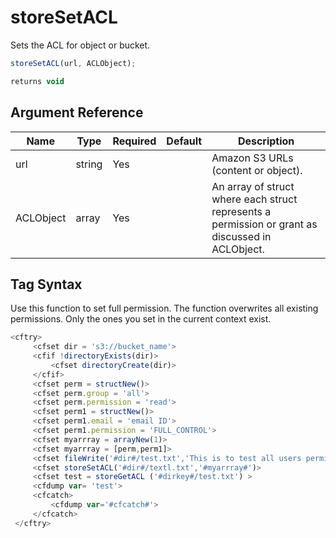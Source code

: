 # storeSetACL

Sets the ACL for object or bucket.

```javascript
storeSetACL(url, ACLObject);
```

```javascript
returns void
```

## Argument Reference

| Name | Type | Required | Default | Description |
| --- | --- | --- | --- | --- |
| url | string | Yes |  | Amazon S3 URLs (content or object). |
| ACLObject | array | Yes |  | An array of struct where each struct represents a permission or grant as discussed in ACLObject. |

## Tag Syntax

Use this function to set full permission. The function overwrites all existing permissions. Only the ones you set in the current context exist.

```javascript
<cftry> 
     <cfset dir = 's3://bucket_name'> 
     <cfif !directoryExists(dir)> 
         <cfset directoryCreate(dir)>     
     </cfif>     
     <cfset perm = structNew()> 
     <cfset perm.group = 'all'> 
     <cfset perm.permission = 'read'> 
     <cfset perm1 = structNew()> 
     <cfset perm1.email = 'email ID'> 
     <cfset perm1.permission = 'FULL_CONTROL'> 
     <cfset myarrray = arrayNew(1)> 
     <cfset myarrray = [perm,perm1]> 
     <cfset fileWrite('#dir#/test.txt','This is to test all users permission')> 
     <cfset storeSetACL('#dir#/textl.txt','#myarrray#')> 
     <cfset test = storeGetACL ('#dirkey#/test.txt') > 
     <cfdump var= 'test'> 
     <cfcatch> 
         <cfdump var='#cfcatch#'> 
     </cfcatch> 
 </cftry>
```

